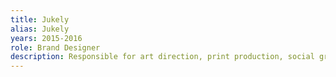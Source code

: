 ```yaml
---
title: Jukely
alias: Jukely
years: 2015-2016
role: Brand Designer
description: Responsible for art direction, print production, social graphics, motion graphics, web ads, print ads, and promotional merch design for all Jukely events, promotions, and concert series. Hired and collaborated with freelance designers, photographers, and videographers.
---
```


